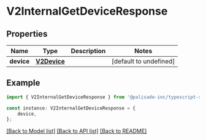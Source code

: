 # V2InternalGetDeviceResponse


## Properties

Name | Type | Description | Notes
------------ | ------------- | ------------- | -------------
**device** | [**V2Device**](V2Device.md) |  | [default to undefined]

## Example

```typescript
import { V2InternalGetDeviceResponse } from '@palisade-inc/typescript-sdk';

const instance: V2InternalGetDeviceResponse = {
    device,
};
```

[[Back to Model list]](../README.md#documentation-for-models) [[Back to API list]](../README.md#documentation-for-api-endpoints) [[Back to README]](../README.md)
